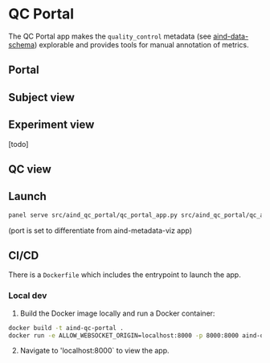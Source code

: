 # QC Portal

The QC Portal app makes the `quality_control` metadata (see [aind-data-schema](https://github.com/allenNeuralDynamics/aind-data-schema)) explorable and provides tools for manual annotation of metrics.

## Portal

## Subject view

## Experiment view

[todo]

## QC view

## Launch

```sh
panel serve src/aind_qc_portal/qc_portal_app.py src/aind_qc_portal/qc_asset_app.py src/aind_qc_portal/qc_app.py --static-dirs images=src/aind_qc_portal/images --autoreload --show --port 5007 --allow-websocket-origin=10.128.141.92:5007 --keep-alive 10000
```

(port is set to differentiate from aind-metadata-viz app)


## CI/CD
There is a `Dockerfile` which includes the entrypoint to launch the app.

### Local dev
1. Build the Docker image locally and run a Docker container:
```sh
docker build -t aind-qc-portal .
docker run -e ALLOW_WEBSOCKET_ORIGIN=localhost:8000 -p 8000:8000 aind-qc-portal
```
2. Navigate to 'localhost:8000` to view the app.